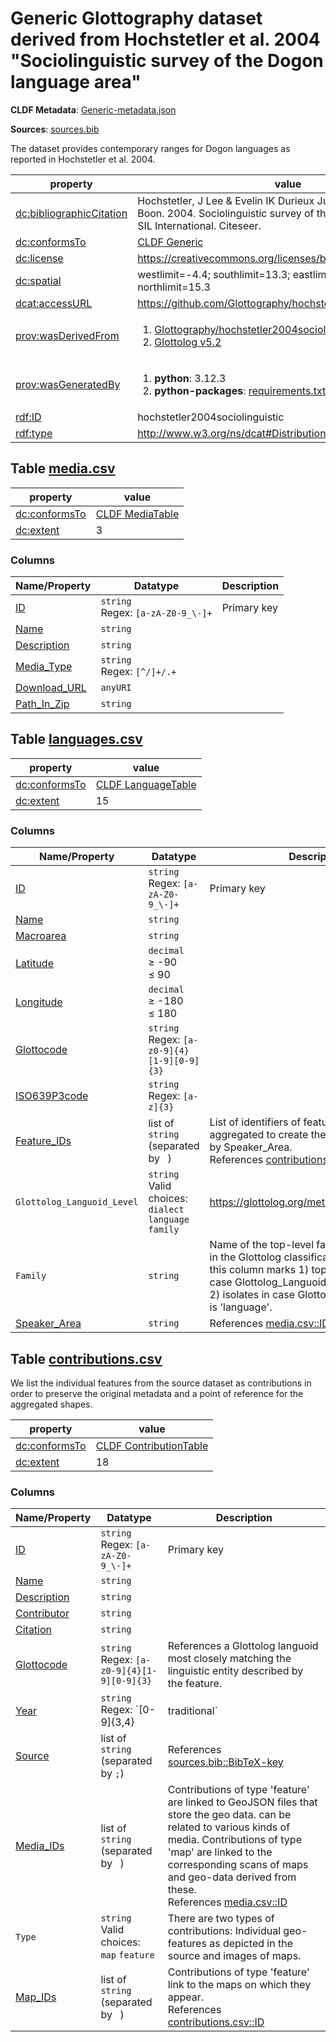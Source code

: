 <a name="ds-genericmetadatajson"> </a>

# Generic Glottography dataset derived from Hochstetler et al. 2004 "Sociolinguistic survey of the Dogon language area"

**CLDF Metadata**: [Generic-metadata.json](./Generic-metadata.json)

**Sources**: [sources.bib](./sources.bib)

The dataset provides contemporary ranges for Dogon languages as reported in Hochstetler et al. 2004.

property | value
 --- | ---
[dc:bibliographicCitation](http://purl.org/dc/terms/bibliographicCitation) | Hochstetler, J Lee & Evelin IK Durieux Jude A and Durieux-Boon. 2004. Sociolinguistic survey of the Dogon language area. SIL International. Citeseer.
[dc:conformsTo](http://purl.org/dc/terms/conformsTo) | [CLDF Generic](http://cldf.clld.org/v1.0/terms.rdf#Generic)
[dc:license](http://purl.org/dc/terms/license) | https://creativecommons.org/licenses/by/4.0/
[dc:spatial](http://purl.org/dc/terms/spatial) | westlimit=-4.4; southlimit=13.3; eastlimit=-1.6; northlimit=15.3
[dcat:accessURL](http://www.w3.org/ns/dcat#accessURL) | https://github.com/Glottography/hochstetler2004sociolinguistic
[prov:wasDerivedFrom](http://www.w3.org/ns/prov#wasDerivedFrom) | <ol><li><a href="https://github.com/Glottography/hochstetler2004sociolinguistic/tree/7b76de5">Glottography/hochstetler2004sociolinguistic 7b76de5</a></li><li><a href="https://github.com/glottolog/glottolog/tree/v5.2">Glottolog v5.2</a></li></ol>
[prov:wasGeneratedBy](http://www.w3.org/ns/prov#wasGeneratedBy) | <ol><li><strong>python</strong>: 3.12.3</li><li><strong>python-packages</strong>: <a href="./requirements.txt">requirements.txt</a></li></ol>
[rdf:ID](http://www.w3.org/1999/02/22-rdf-syntax-ns#ID) | hochstetler2004sociolinguistic
[rdf:type](http://www.w3.org/1999/02/22-rdf-syntax-ns#type) | http://www.w3.org/ns/dcat#Distribution


## <a name="table-mediacsv"></a>Table [media.csv](./media.csv)

property | value
 --- | ---
[dc:conformsTo](http://purl.org/dc/terms/conformsTo) | [CLDF MediaTable](http://cldf.clld.org/v1.0/terms.rdf#MediaTable)
[dc:extent](http://purl.org/dc/terms/extent) | 3


### Columns

Name/Property | Datatype | Description
 --- | --- | --- 
[ID](http://cldf.clld.org/v1.0/terms.rdf#id) | `string`<br>Regex: `[a-zA-Z0-9_\-]+` | Primary key
[Name](http://cldf.clld.org/v1.0/terms.rdf#name) | `string` | 
[Description](http://cldf.clld.org/v1.0/terms.rdf#description) | `string` | 
[Media_Type](http://cldf.clld.org/v1.0/terms.rdf#mediaType) | `string`<br>Regex: `[^/]+/.+` | 
[Download_URL](http://cldf.clld.org/v1.0/terms.rdf#downloadUrl) | `anyURI` | 
[Path_In_Zip](http://cldf.clld.org/v1.0/terms.rdf#pathInZip) | `string` | 

## <a name="table-languagescsv"></a>Table [languages.csv](./languages.csv)

property | value
 --- | ---
[dc:conformsTo](http://purl.org/dc/terms/conformsTo) | [CLDF LanguageTable](http://cldf.clld.org/v1.0/terms.rdf#LanguageTable)
[dc:extent](http://purl.org/dc/terms/extent) | 15


### Columns

Name/Property | Datatype | Description
 --- | --- | --- 
[ID](http://cldf.clld.org/v1.0/terms.rdf#id) | `string`<br>Regex: `[a-zA-Z0-9_\-]+` | Primary key
[Name](http://cldf.clld.org/v1.0/terms.rdf#name) | `string` | 
[Macroarea](http://cldf.clld.org/v1.0/terms.rdf#macroarea) | `string` | 
[Latitude](http://cldf.clld.org/v1.0/terms.rdf#latitude) | `decimal`<br>&ge; -90<br>&le; 90 | 
[Longitude](http://cldf.clld.org/v1.0/terms.rdf#longitude) | `decimal`<br>&ge; -180<br>&le; 180 | 
[Glottocode](http://cldf.clld.org/v1.0/terms.rdf#glottocode) | `string`<br>Regex: `[a-z0-9]{4}[1-9][0-9]{3}` | 
[ISO639P3code](http://cldf.clld.org/v1.0/terms.rdf#iso639P3code) | `string`<br>Regex: `[a-z]{3}` | 
[Feature_IDs](http://cldf.clld.org/v1.0/terms.rdf#contributionReference) | list of `string` (separated by ` `) | List of identifiers of features that were aggregated to create the feature referenced by Speaker_Area.<br>References [contributions.csv::ID](#table-contributionscsv)
`Glottolog_Languoid_Level` | `string`<br>Valid choices:<br> `dialect` `language` `family` | https://glottolog.org/meta/glossary#Languoid
`Family` | `string` | Name of the top-level family for the languoid in the Glottolog classification. A null value in this column marks 1) top-level families in case Glottolog_Languoid_Level is 'family' and 2) isolates in case Glottolog_Languoid_Level is 'language'.
[Speaker_Area](http://cldf.clld.org/v1.0/terms.rdf#speakerArea) | `string` | References [media.csv::ID](#table-mediacsv)

## <a name="table-contributionscsv"></a>Table [contributions.csv](./contributions.csv)

We list the individual features from the source dataset as contributions in order to preserve the original metadata and a point of reference for the aggregated shapes.

property | value
 --- | ---
[dc:conformsTo](http://purl.org/dc/terms/conformsTo) | [CLDF ContributionTable](http://cldf.clld.org/v1.0/terms.rdf#ContributionTable)
[dc:extent](http://purl.org/dc/terms/extent) | 18


### Columns

Name/Property | Datatype | Description
 --- | --- | --- 
[ID](http://cldf.clld.org/v1.0/terms.rdf#id) | `string`<br>Regex: `[a-zA-Z0-9_\-]+` | Primary key
[Name](http://cldf.clld.org/v1.0/terms.rdf#name) | `string` | 
[Description](http://cldf.clld.org/v1.0/terms.rdf#description) | `string` | 
[Contributor](http://cldf.clld.org/v1.0/terms.rdf#contributor) | `string` | 
[Citation](http://cldf.clld.org/v1.0/terms.rdf#citation) | `string` | 
[Glottocode](http://cldf.clld.org/v1.0/terms.rdf#glottocode) | `string`<br>Regex: `[a-z0-9]{4}[1-9][0-9]{3}` | References a Glottolog languoid most closely matching the linguistic entity described by the feature.
[Year](http://purl.org/dc/terms/temporal) | `string`<br>Regex: `[0-9]{3,4}|traditional` | The time period to which the feature relates, specified as year AD or with the keyword 'traditional', meaning either the time of contact with European maritime powers or period when an ancient language was spoken.
[Source](http://cldf.clld.org/v1.0/terms.rdf#source) | list of `string` (separated by `;`) | References [sources.bib::BibTeX-key](./sources.bib)
[Media_IDs](http://cldf.clld.org/v1.0/terms.rdf#mediaReference) | list of `string` (separated by ` `) | Contributions of type 'feature' are linked to GeoJSON files that store the geo data.  can be related to various kinds of media. Contributions of type 'map' are linked to the corresponding scans of maps and geo-data derived from these.<br>References [media.csv::ID](#table-mediacsv)
`Type` | `string`<br>Valid choices:<br> `map` `feature` | There are two types of contributions: Individual geo-features as depicted in the source and images of maps.
[Map_IDs](http://cldf.clld.org/v1.0/terms.rdf#contributionReference) | list of `string` (separated by ` `) | Contributions of type 'feature' link to the maps on which they appear.<br>References [contributions.csv::ID](#table-contributionscsv)

